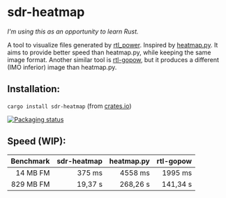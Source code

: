# sdr-heatmap ![[](https://github.com/j2ghz/sdr-heatmap/actions?query=workflow%3ARust)](https://img.shields.io/github/workflow/status/j2ghz/sdr-heatmap/Rust)

*I'm using this as an opportunity to learn Rust.*

A tool to visualize files generated by [rtl_power](http://kmkeen.com/rtl-power/).
Inspired by [heatmap.py](https://github.com/keenerd/rtl-sdr-misc/blob/master/heatmap/heatmap.py).
It aims to provide better speed than heatmap.py, while keeping the same image format.
Another similar tool is [rtl-gopow](https://github.com/dhogborg/rtl-gopow), but it produces a different (IMO inferior) image than heatmap.py.

## Installation:
`cargo install sdr-heatmap` (from [crates.io](https://crates.io/crates/sdr-heatmap))

[![Packaging status](https://repology.org/badge/vertical-allrepos/sdr-heatmap.svg)](https://repology.org/project/sdr-heatmap/versions)


## Speed (WIP):
| Benchmark | sdr-heatmap | heatmap.py | rtl-gopow |
|----------:|------------:|------------:|----------:|
|  14 MB FM | 375 ms      | 4558 ms     | 1995 ms   |
| 829 MB FM | 19,37 s     | 268,26 s    | 141,34 s  |
